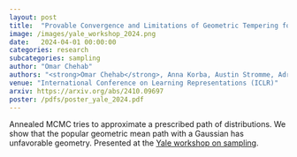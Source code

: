 ```yaml
---
layout: post
title:  "Provable Convergence and Limitations of Geometric Tempering for Langevin Dynamics"
image: /images/yale_workshop_2024.png
date:   2024-04-01 00:00:00
categories: research
subcategories: sampling
author: "Omar Chehab"
authors: "<strong>Omar Chehab</strong>, Anna Korba, Austin Stromme, Adrien Vacher"
venue: "International Conference on Learning Representations (ICLR)"
arxiv: https://arxiv.org/abs/2410.09697
poster: /pdfs/poster_yale_2024.pdf
---
```

Annealed MCMC tries to approximate a prescribed path of distributions. We show that the popular geometric mean path with a Gaussian has unfavorable geometry. Presented at the <a href="https://yalefds.swoogo.com/sampling/postersession" target="_blank">Yale workshop on sampling</a>.

